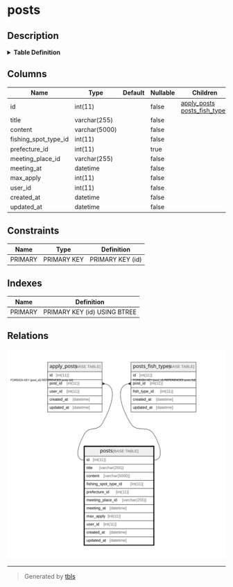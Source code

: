 # posts

## Description

<details>
<summary><strong>Table Definition</strong></summary>

```sql
CREATE TABLE `posts` (
  `id` int(11) NOT NULL AUTO_INCREMENT,
  `title` varchar(255) COLLATE utf8mb4_unicode_ci NOT NULL,
  `content` varchar(5000) COLLATE utf8mb4_unicode_ci NOT NULL,
  `fishing_spot_type_id` int(11) NOT NULL,
  `prefecture_id` int(11) DEFAULT NULL,
  `meeting_place_id` varchar(255) COLLATE utf8mb4_unicode_ci NOT NULL,
  `meeting_at` datetime NOT NULL,
  `max_apply` int(11) NOT NULL,
  `user_id` int(11) NOT NULL,
  `created_at` datetime NOT NULL,
  `updated_at` datetime NOT NULL,
  PRIMARY KEY (`id`)
) ENGINE=InnoDB DEFAULT CHARSET=utf8mb4 COLLATE=utf8mb4_unicode_ci
```

</details>

## Columns

| Name | Type | Default | Nullable | Children | Parents | Comment |
| ---- | ---- | ------- | -------- | -------- | ------- | ------- |
| id | int(11) |  | false | [apply_posts](apply_posts.md) [posts_fish_types](posts_fish_types.md) |  |  |
| title | varchar(255) |  | false |  |  |  |
| content | varchar(5000) |  | false |  |  |  |
| fishing_spot_type_id | int(11) |  | false |  |  |  |
| prefecture_id | int(11) |  | true |  |  |  |
| meeting_place_id | varchar(255) |  | false |  |  |  |
| meeting_at | datetime |  | false |  |  |  |
| max_apply | int(11) |  | false |  |  |  |
| user_id | int(11) |  | false |  |  |  |
| created_at | datetime |  | false |  |  |  |
| updated_at | datetime |  | false |  |  |  |

## Constraints

| Name | Type | Definition |
| ---- | ---- | ---------- |
| PRIMARY | PRIMARY KEY | PRIMARY KEY (id) |

## Indexes

| Name | Definition |
| ---- | ---------- |
| PRIMARY | PRIMARY KEY (id) USING BTREE |

## Relations

![er](posts.svg)

---

> Generated by [tbls](https://github.com/k1LoW/tbls)
